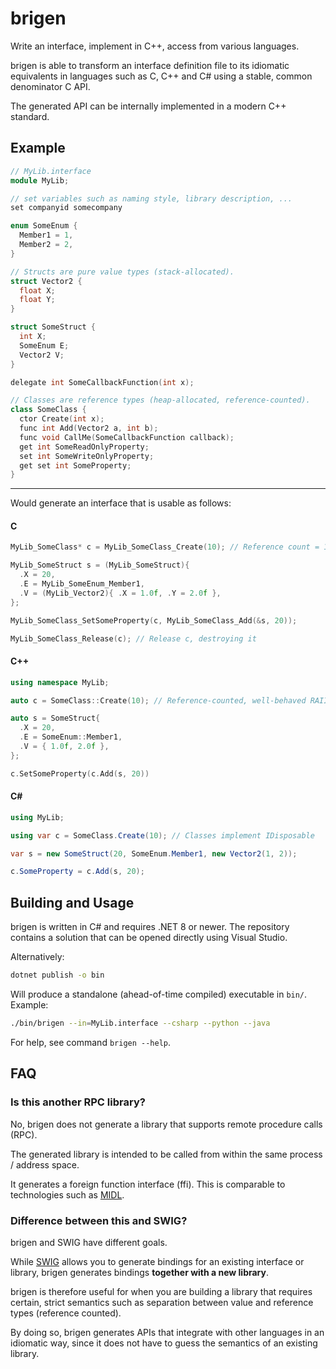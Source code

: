 # brigen

Write an interface, implement in C++, access from various languages.

brigen is able to transform an interface definition file to its idiomatic equivalents in languages such as
C, C++ and C# using a stable, common denominator C API.

The generated API can be internally implemented in a modern C++ standard.

## Example

```cpp
// MyLib.interface
module MyLib;

// set variables such as naming style, library description, ...
set companyid somecompany

enum SomeEnum {
  Member1 = 1,
  Member2 = 2,
}

// Structs are pure value types (stack-allocated).
struct Vector2 {
  float X;
  float Y;
}

struct SomeStruct {
  int X;
  SomeEnum E;
  Vector2 V;
}

delegate int SomeCallbackFunction(int x);

// Classes are reference types (heap-allocated, reference-counted).
class SomeClass {
  ctor Create(int x);
  func int Add(Vector2 a, int b);
  func void CallMe(SomeCallbackFunction callback);
  get int SomeReadOnlyProperty;
  set int SomeWriteOnlyProperty;
  get set int SomeProperty;
}
```

---

Would generate an interface that is usable as follows:

#### C
```c
MyLib_SomeClass* c = MyLib_SomeClass_Create(10); // Reference count = 1

MyLib_SomeStruct s = (MyLib_SomeStruct){
  .X = 20,
  .E = MyLib_SomeEnum_Member1,
  .V = (MyLib_Vector2){ .X = 1.0f, .Y = 2.0f },
};

MyLib_SomeClass_SetSomeProperty(c, MyLib_SomeClass_Add(&s, 20));

MyLib_SomeClass_Release(c); // Release c, destroying it
```

#### C++
```cpp
using namespace MyLib;

auto c = SomeClass::Create(10); // Reference-counted, well-behaved RAII object

auto s = SomeStruct{
  .X = 20,
  .E = SomeEnum::Member1,
  .V = { 1.0f, 2.0f },
};

c.SetSomeProperty(c.Add(s, 20))
```

#### C#
```csharp
using MyLib;

using var c = SomeClass.Create(10); // Classes implement IDisposable

var s = new SomeStruct(20, SomeEnum.Member1, new Vector2(1, 2));

c.SomeProperty = c.Add(s, 20);
```

## Building and Usage

brigen is written in C# and requires .NET 8 or newer.
The repository contains a solution that can be opened directly using Visual Studio.

Alternatively:

```bash
dotnet publish -o bin
```

Will produce a standalone (ahead-of-time compiled) executable in `bin/`.
Example:

```bash
./bin/brigen --in=MyLib.interface --csharp --python --java
```

For help, see command `brigen --help`.

## FAQ

### Is this another RPC library?

No, brigen does not generate a library that supports remote procedure calls (RPC).

The generated library is intended to be called from within the same process / address space.

It generates a foreign function interface (ffi). This is comparable to technologies such as [MIDL](https://learn.microsoft.com/en-us/windows/win32/midl/midl-start-page).

### Difference between this and SWIG?

brigen and SWIG have different goals.

While [SWIG](https://www.swig.org/) allows you to generate bindings for an existing interface or library,
brigen generates bindings **together with a new library**.

brigen is therefore useful for when you are building a library that requires certain, strict semantics such
as separation between value and reference types (reference counted).

By doing so, brigen generates APIs that integrate with other languages in an idiomatic way, since it does not
have to guess the semantics of an existing library.


